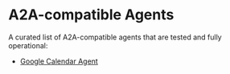# A2A-compatible Agents

A curated list of A2A-compatible agents that are tested and fully operational:

- [Google Calendar Agent](https://github.com/inference-gateway/google-calendar-agent)
